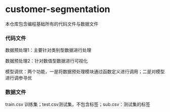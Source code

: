 # customer-segmentation
本仓库包含编程基础所有的代码文件与数据文件
### 代码文件
数据预处理1：主要针对类别型数据进行处理

数据预处理2：针对数值型数据进行可视化

模型调优：两个功能，一是将数据预处理模块通过函数定义进行调用；二是对模型进行调参寻优
### 数据文件
train.csv 训练集；test.csv测试集，不包含标签；sub.csv：测试集的标签
